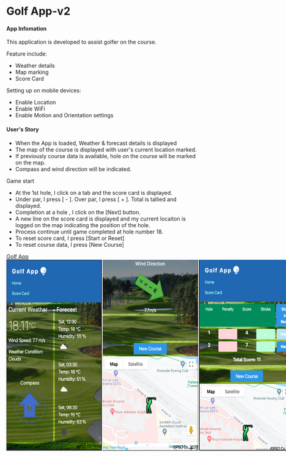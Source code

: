<h1>Golf App-v2</h1>




<h4>App Infomation</h4>
<p>
This application is developed to assist golfer on the course.
</p>
<p>
Feature include: 
<ul><li>Weather details</li><li> Map marking</li><li>Score Card</li>
</ul>
</p>
Setting up on mobile devices:
<ul><li>Enable Location</li><li>Enable WiFi</li><li>Enable Motion and Orientation settings</li>
</ul>
<h4>User's Story</h4>
<ul>
<li>
When the App is loaded, Weather & forecast details is displayed 
</li>
<li>
The map of the course is displayed with user's current location marked.
</li>
<li>
If previously course data is available, hole on the course will be marked on the map.
</li>
<li>
Compass and wind direction will be indicated.
</li>
</ul>
<div>
Game start
</div>
<ul>
<li>
At the 1st hole, I click on a tab and the score card is displayed.
</li>
<li>
Under par, I press [ - ]. Over par, I press [ + ]. Total is tallied and displayed.
</li>
<li>
Completion at a hole , I click on the [Next] button.
</li>
<li>
A new line on the score card is displayed and my current locaiton is logged on the map indicating the position of the hole.
</li>
<li>
Process continue until game completed at hole number 18.
</li>
<li>
To reset score card, I press [Start or Reset]
</li>
<li>
To reset course data, I press [New Course]
</li>
</ul>
<a href='https://a1718367.github.io/GolfApp-v2/'>Golf App</a>

<div style="display:flex">
<img src='assets/home1.png' alt='screenshothome' width="250" height="500">
<img src='assets/home2.png' alt='screenshothome' width="250" height="500" style="margin-left:2px">
<img src='assets/scorecard.png' alt='screenshothome' width="250" height="500" style="margin-left:2px">
</div>